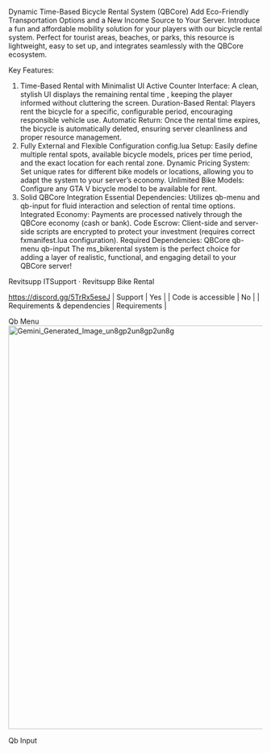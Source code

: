 Dynamic Time-Based Bicycle Rental System (QBCore)
Add Eco-Friendly Transportation Options and a New Income Source to Your Server.
Introduce a fun and affordable mobility solution for your players with our bicycle rental system. Perfect for tourist areas, beaches, or parks, this resource is lightweight, easy to set up, and integrates seamlessly with the QBCore ecosystem.

Key Features:
1. Time-Based Rental with Minimalist UI
Active Counter Interface: A clean, stylish UI displays the remaining rental time , keeping the player informed without cluttering the screen.
Duration-Based Rental: Players rent the bicycle for a specific, configurable period, encouraging responsible vehicle use.
Automatic Return: Once the rental time expires, the bicycle is automatically deleted, ensuring server cleanliness and proper resource management.
2. Fully External and Flexible Configuration
config.lua Setup: Easily define multiple rental spots, available bicycle models, prices per time period, and the exact location for each rental zone.
Dynamic Pricing System: Set unique rates for different bike models or locations, allowing you to adapt the system to your server’s economy.
Unlimited Bike Models: Configure any GTA V bicycle model to be available for rent.
3. Solid QBCore Integration
Essential Dependencies: Utilizes qb-menu and qb-input for fluid interaction and selection of rental time options.
Integrated Economy: Payments are processed natively through the QBCore economy (cash or bank).
Code Escrow: Client-side and server-side scripts are encrypted to protect your investment (requires correct fxmanifest.lua configuration).
Required Dependencies:
QBCore
qb-menu
qb-input
The ms_bikerental system is the perfect choice for adding a layer of realistic, functional, and engaging detail to your QBCore server!

Revitsupp ITSupport · Revitsupp Bike Rental

https://discord.gg/5TrRx5eseJ
| Support | Yes |
| Code is accessible | No |
| Requirements & dependencies | Requirements |

Qb Menu<img width="1280" height="800" alt="Gemini_Generated_Image_un8gp2un8gp2un8g" src="https://github.com/user-attachments/assets/ada32870-29fe-4215-b0e3-65da2c4beb56" />

Qb Input

